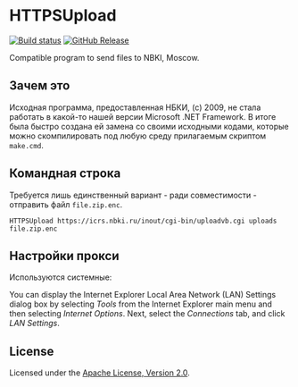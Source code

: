 # HTTPSUpload

[![Build status](https://ci.appveyor.com/api/projects/status/mleec5ofn81nlssa?svg=true)](https://ci.appveyor.com/project/diev/httpsupload)
[![GitHub Release](https://img.shields.io/github/release/diev/HTTPSUpload.svg)](https://github.com/diev/HTTPSUpload/releases/latest)

Compatible program to send files to NBKI, Moscow.

## Зачем это

Исходная программа, предоставленная НБКИ, (c) 2009, не стала работать в 
какой-то нашей версии Microsoft .NET Framework. В итоге была быстро создана 
ей замена со своими исходными кодами, которые можно скомпилировать под любую 
среду прилагаемым скриптом `make.cmd`.

## Командная строка

Требуется лишь единственный вариант - ради совместимости - отправить файл 
`file.zip.enc`.

```
HTTPSUpload https://icrs.nbki.ru/inout/cgi-bin/uploadvb.cgi uploads file.zip.enc
```

## Настройки прокси

Используются системные:

You can display the Internet Explorer Local Area Network (LAN) Settings dialog 
box by selecting *Tools* from the Internet Explorer main menu and then selecting 
*Internet Options*. Next, select the *Connections* tab, and click *LAN Settings*.

## License

Licensed under the [Apache License, 
Version 2.0](http://www.apache.org/licenses/LICENSE-2.0 "LICENSE").
